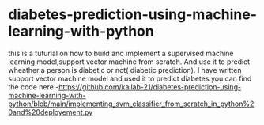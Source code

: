 # diabetes-prediction-using-machine-learning-with-python
this is a tuturial on how to build and implement a supervised machine learning model,support vector machine from scratch.
And use it to predict wheather a person is diabetic or not( diabetic prediction).
I have written support vector machine model and used it to predict diabetes.you can find the code here -https://github.com/kallab-21/diabetes-prediction-using-machine-learning-with-python/blob/main/implementing_svm_classifier_from_scratch_in_python%20and%20deployement.py

